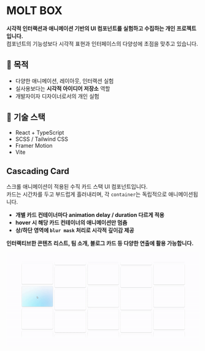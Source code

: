# MOLT BOX

**시각적 인터랙션과 애니메이션 기반의 UI 컴포넌트를 실험하고 수집하는 개인 프로젝트입니다.**  
컴포넌트의 기능성보다 시각적 표현과 인터페이스의 다양성에 초점을 맞추고 있습니다.

## 🎯 목적

- 다양한 애니메이션, 레이아웃, 인터랙션 실험
- 실사용보다는 **시각적 아이디어 저장소** 역할
- 개발자이자 디자이너로서의 개인 실험

## 🔧 기술 스택

- React + TypeScript
- SCSS / Tailwind CSS
- Framer Motion
- Vite

## Cascading Card

스크롤 애니메이션이 적용된 수직 카드 스택 UI 컴포넌트입니다.  
카드는 시간차를 두고 부드럽게 흘러내리며, 각 `container`는 독립적으로 애니메이션됩니다.

- **개별 카드 컨테이너마다 animation delay / duration 다르게 적용**  
- **hover 시 해당 카드 컨테이너의 애니메이션만 멈춤**  
- **상/하단 영역에 `blur mask` 처리로 시각적 깊이감 제공**

**인터랙티브한 콘텐츠 리스트, 팀 소개, 블로그 카드 등 다양한 연출에 활용 가능합니다.**

![Cascading Card Demo](./assets/gif/cascading-card.gif)

